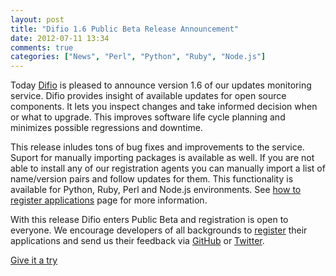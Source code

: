 ```yaml
---
layout: post
title: "Difio 1.6 Public Beta Release Announcement"
date: 2012-07-11 13:34
comments: true
categories: ["News", "Perl", "Python", "Ruby", "Node.js"]
---
```


Today [Difio](http://www.dif.io) is pleased to announce version 1.6
of our updates monitoring service. Difio provides insight of available
updates for open source components. It lets you inspect changes and take
informed decision when or what to upgrade. This improves software life cycle
planning and minimizes possible regressions and downtime.

This release inludes tons of bug fixes and improvements to the service.
Suport for manually importing packages is available as well. If you are not
able to install any of our registration agents you can manually import a list
of name/version pairs and follow updates for them. This functionality is available
for Python, Ruby, Perl and Node.js environments. See
[how to register applications](http://www.dif.io/register/) page for more information.

With this release Difio enters Public Beta and registration is open to everyone.
We encourage developers of all backgrounds to [register](http://www.dif.io/register/)
their applications and send us their feedback via [GitHub](https://github.com/difio/bugs/issues/new)
or [Twitter](https://twitter.com/DifioNews).

<a href="https://difio-otb.rhcloud.com/applications/mine/">Give it a try</a>